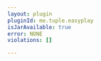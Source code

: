 ```yaml
---
layout: plugin
pluginId: me.tuple.easyplay
isJarAvailable: true
error: NONE
violations: []

---
```


